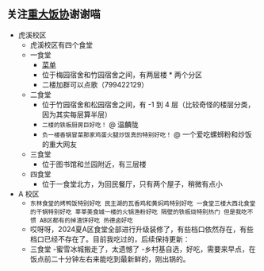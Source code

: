 ## 关注[重大饭协](学生团体/饭协.md)谢谢喵  

- 虎溪校区  
    - 虎溪校区有四个食堂  
    - 一食堂  
        - [菜单](食堂菜单/虎溪校区一食堂.md)
        - 位于梅园宿舍和竹园宿舍之间，有两层楼 * 两个分区  
        - 二楼加群可以点歌（799422129）
    - 二食堂  
        - 位于竹园宿舍和松园宿舍之间，有 -1 到 4 层（比较奇怪的楼层分类，因为其实每层算半层）  
        - `二楼的铁板厨房巨好吃！` @ 温麟陇  
        - `负一楼香锅冒菜那家鸡蛋火腿炒饭真的特别好吃！` @ 一个爱吃螺蛳粉和炒饭的重大网友  
    - 三食堂  
        - 位于图书馆和兰园附近，有三层楼  
    - 四食堂  
        - 位于一食堂北方，为回民餐厅，只有两个屋子，稍微有点小  
- A 校区
    - `东林食堂的烤鸭饭特别好吃 民主湖的瓦香鸡和黄焖鸡特别好吃 一食堂三楼大西北食堂的干锅特别好吃 莘莘美食城一楼的火锅渔粉好吃 隔壁的铁板烧特别热门 但是我吃不惯 AB区都有的掉渣饼好吃 热德卤好吃`
    - 哎呀呀，2024夏A区食堂全部进行升级装修了，有些档口依然存在，有些档口已经不存在了。目前我吃过的，后续保持更新：
    - 三食堂
        -蜜雪冰城搬走了，太遗憾了
        -乡村基自选，好吃，需要来早点，在饭点前二十分钟左右来能吃到最新鲜的，刚出锅的。

